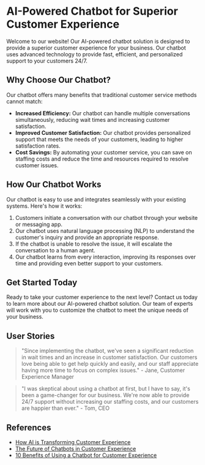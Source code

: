 <!--font:Open Sans-->

# AI-Powered Chatbot for Superior Customer Experience

Welcome to our website! Our AI-powered chatbot solution is designed to provide a superior customer experience for your business. Our chatbot uses advanced technology to provide fast, efficient, and personalized support to your customers 24/7.

## Why Choose Our Chatbot?

Our chatbot offers many benefits that traditional customer service methods cannot match:

- **Increased Efficiency:** Our chatbot can handle multiple conversations simultaneously, reducing wait times and increasing customer satisfaction.
- **Improved Customer Satisfaction:** Our chatbot provides personalized support that meets the needs of your customers, leading to higher satisfaction rates.
- **Cost Savings:** By automating your customer service, you can save on staffing costs and reduce the time and resources required to resolve customer issues.

## How Our Chatbot Works

Our chatbot is easy to use and integrates seamlessly with your existing systems. Here's how it works:

1. Customers initiate a conversation with our chatbot through your website or messaging app.
2. Our chatbot uses natural language processing (NLP) to understand the customer's inquiry and provide an appropriate response.
3. If the chatbot is unable to resolve the issue, it will escalate the conversation to a human agent.
4. Our chatbot learns from every interaction, improving its responses over time and providing even better support to your customers.

## Get Started Today

Ready to take your customer experience to the next level? Contact us today to learn more about our AI-powered chatbot solution. Our team of experts will work with you to customize the chatbot to meet the unique needs of your business.

## User Stories

> "Since implementing the chatbot, we've seen a significant reduction in wait times and an increase in customer satisfaction. Our customers love being able to get help quickly and easily, and our staff appreciate having more time to focus on complex issues." - Jane, Customer Experience Manager

> "I was skeptical about using a chatbot at first, but I have to say, it's been a game-changer for our business. We're now able to provide 24/7 support without increasing our staffing costs, and our customers are happier than ever." - Tom, CEO

## References

- [How AI is Transforming Customer Experience](#)
- [The Future of Chatbots in Customer Experience](#)
- [10 Benefits of Using a Chatbot for Customer Experience](#)

<!--

Write me content for website with wallpaper which alt text is:

"A stylized illustration of an AI-powered robot, with sleek and modern graphics and a minimalist color scheme."

The name/title of the page should not be 1:1 copy of the alt text but rather a real content of the website which is using this wallpaper.

- Use markdown format 
- Start with heading
- Heading should be short and concise
- The content should look like a real website 
- The website should not be about the wallpaper, wallpaper is just a related background
- Heading should be contain work "wallpaper" or "background"
- Include real sections like references, contact, user stories, etc. use things relevant to the page purpose.
- Feel free to use structure like headings, bullets, numbering, blockquotes, paragraphs, horizontal lines, etc.
- You can use formatting like bold or _italic_
- You can include UTF-8 emojis
- Links should be only #hash anchors (and you can refer to the document itself)
- Do not include images


---


# AI-Powered Chatbot for Customer Service

Welcome to our website! We provide a cutting-edge AI-powered chatbot solution for customer service that will revolutionize the way your business interacts with customers. Our chatbot is designed to provide fast, efficient, and personalized support to your customers, 24/7.

## Why Choose Our Chatbot?

Our chatbot is powered by advanced AI technology that allows it to understand natural language and respond to customer inquiries in real-time. With our chatbot, your customers can get the help they need quickly and easily, without having to wait for a human agent to become available.

Here are some of the benefits of using our chatbot:

- **Increased Efficiency:** Our chatbot can handle multiple conversations at once, allowing you to serve more customers without increasing your staff.
- **Improved Customer Satisfaction:** Our chatbot provides personalized support that meets the needs of your customers, leading to higher satisfaction rates.
- **Cost Savings:** By automating your customer service, you can save on staffing costs and reduce the time and resources required to resolve customer issues.

## How Our Chatbot Works

Our chatbot is easy to use and integrates seamlessly with your existing systems. Here's how it works:

1. Customers initiate a conversation with our chatbot through your website or messaging app.
2. Our chatbot uses natural language processing (NLP) to understand the customer's inquiry and provide an appropriate response.
3. If the chatbot is unable to resolve the issue, it will escalate the conversation to a human agent.
4. Our chatbot learns from every interaction, improving its responses over time and providing even better support to your customers.

## Get Started Today

Ready to take your customer service to the next level? Contact us today to learn more about our AI-powered chatbot solution. Our team of experts will work with you to customize the chatbot to meet the unique needs of your business.

## References

- [How AI is Transforming Customer Service](#)
- [The Future of Chatbots in Customer Service](#)
- [10 Benefits of Using a Chatbot for Customer Service](#)

## User Stories

> "Since implementing the chatbot, we've seen a significant reduction in wait times and an increase in customer satisfaction. Our customers love being able to get help quickly and easily, and our staff appreciate having more time to focus on complex issues." - Jane, Customer Service Manager

> "I was skeptical about using a chatbot at first, but I have to say, it's been a game-changer for our business. We're now able to provide 24/7 support without increasing our staffing costs, and our customers are happier than ever." - Tom, CEO


---


Heading is too long, rewrite whole content.


---


# AI-Powered Chatbot for Improved Customer Service

Welcome to our website! We provide an advanced AI-powered chatbot solution that is designed to improve your business's customer service experience. Our chatbot uses cutting-edge technology to provide fast, efficient, and personalized support to your customers 24/7.

## Why Choose Our Chatbot?

Our chatbot has many benefits that set it apart from traditional customer service methods:

- **Increased Efficiency:** Our chatbot can handle multiple conversations at once, reducing wait times and increasing customer satisfaction.
- **Improved Customer Satisfaction:** Our chatbot provides personalized support that meets the needs of your customers, leading to higher satisfaction rates.
- **Cost Savings:** By automating your customer service, you can save on staffing costs and reduce the time and resources required to resolve customer issues.

## How Our Chatbot Works

Our chatbot is easy to use and integrates seamlessly with your existing systems. Here's how it works:

1. Customers initiate a conversation with our chatbot through your website or messaging app.
2. Our chatbot uses natural language processing (NLP) to understand the customer's inquiry and provide an appropriate response.
3. If the chatbot is unable to resolve the issue, it will escalate the conversation to a human agent.
4. Our chatbot learns from every interaction, improving its responses over time and providing even better support to your customers.

## Get Started Today

Ready to take your customer service to the next level? Contact us today to learn more about our AI-powered chatbot solution. Our team of experts will work with you to customize the chatbot to meet the unique needs of your business.

## User Stories

> "Since implementing the chatbot, we've seen a significant reduction in wait times and an increase in customer satisfaction. Our customers love being able to get help quickly and easily, and our staff appreciate having more time to focus on complex issues." - Jane, Customer Service Manager

> "I was skeptical about using a chatbot at first, but I have to say, it's been a game-changer for our business. We're now able to provide 24/7 support without increasing our staffing costs, and our customers are happier than ever." - Tom, CEO

## References

- [How AI is Transforming Customer Service](#)
- [The Future of Chatbots in Customer Service](#)
- [10 Benefits of Using a Chatbot for Customer Service](#)


---


Heading is too long, rewrite whole content.


---


# AI-Powered Chatbot for Enhanced Customer Support

Welcome to our website! Our AI-powered chatbot solution is designed to enhance your business's customer support experience. Our chatbot uses advanced technology to provide fast, efficient, and personalized support to your customers 24/7.

## Why Choose Our Chatbot?

Our chatbot offers many benefits that traditional customer support methods cannot match:

- **Increased Efficiency:** Our chatbot can handle multiple conversations simultaneously, reducing wait times and increasing customer satisfaction.
- **Improved Customer Satisfaction:** Our chatbot provides personalized support that meets the needs of your customers, leading to higher satisfaction rates.
- **Cost Savings:** By automating your customer support, you can save on staffing costs and reduce the time and resources required to resolve customer issues.

## How Our Chatbot Works

Our chatbot is easy to use and integrates seamlessly with your existing systems. Here's how it works:

1. Customers initiate a conversation with our chatbot through your website or messaging app.
2. Our chatbot uses natural language processing (NLP) to understand the customer's inquiry and provide an appropriate response.
3. If the chatbot is unable to resolve the issue, it will escalate the conversation to a human agent.
4. Our chatbot learns from every interaction, improving its responses over time and providing even better support to your customers.

## Get Started Today

Ready to take your customer support to the next level? Contact us today to learn more about our AI-powered chatbot solution. Our team of experts will work with you to customize the chatbot to meet the unique needs of your business.

## User Stories

> "Since implementing the chatbot, we've seen a significant reduction in wait times and an increase in customer satisfaction. Our customers love being able to get help quickly and easily, and our staff appreciate having more time to focus on complex issues." - Jane, Customer Support Manager

> "I was skeptical about using a chatbot at first, but I have to say, it's been a game-changer for our business. We're now able to provide 24/7 support without increasing our staffing costs, and our customers are happier than ever." - Tom, CEO

## References

- [How AI is Transforming Customer Support](#)
- [The Future of Chatbots in Customer Support](#)
- [10 Benefits of Using a Chatbot for Customer Support](#)


---


Heading is too long, rewrite whole content.


---


# AI-Powered Chatbot for Superior Customer Experience

Welcome to our website! Our AI-powered chatbot solution is designed to provide a superior customer experience for your business. Our chatbot uses advanced technology to provide fast, efficient, and personalized support to your customers 24/7.

## Why Choose Our Chatbot?

Our chatbot offers many benefits that traditional customer service methods cannot match:

- **Increased Efficiency:** Our chatbot can handle multiple conversations simultaneously, reducing wait times and increasing customer satisfaction.
- **Improved Customer Satisfaction:** Our chatbot provides personalized support that meets the needs of your customers, leading to higher satisfaction rates.
- **Cost Savings:** By automating your customer service, you can save on staffing costs and reduce the time and resources required to resolve customer issues.

## How Our Chatbot Works

Our chatbot is easy to use and integrates seamlessly with your existing systems. Here's how it works:

1. Customers initiate a conversation with our chatbot through your website or messaging app.
2. Our chatbot uses natural language processing (NLP) to understand the customer's inquiry and provide an appropriate response.
3. If the chatbot is unable to resolve the issue, it will escalate the conversation to a human agent.
4. Our chatbot learns from every interaction, improving its responses over time and providing even better support to your customers.

## Get Started Today

Ready to take your customer experience to the next level? Contact us today to learn more about our AI-powered chatbot solution. Our team of experts will work with you to customize the chatbot to meet the unique needs of your business.

## User Stories

> "Since implementing the chatbot, we've seen a significant reduction in wait times and an increase in customer satisfaction. Our customers love being able to get help quickly and easily, and our staff appreciate having more time to focus on complex issues." - Jane, Customer Experience Manager

> "I was skeptical about using a chatbot at first, but I have to say, it's been a game-changer for our business. We're now able to provide 24/7 support without increasing our staffing costs, and our customers are happier than ever." - Tom, CEO

## References

- [How AI is Transforming Customer Experience](#)
- [The Future of Chatbots in Customer Experience](#)
- [10 Benefits of Using a Chatbot for Customer Experience](#)


---


Write me a Google font which is best fitting for the website.

Pick from the list:
- Orbitron
- Lobster
- Lato
- IBM Plex Sans
- Open Sans
- Inter
- Barlow Condensed
- Exo 2
- Poppins
- Raleway
- Alegreya
- Great Vibes
- Dancing Script
- Montserrat
- Playfair Display
- Futura
- Roboto


Write just the font name nothing else.


---


I recommend using the "Open Sans" font for your website.

-->

